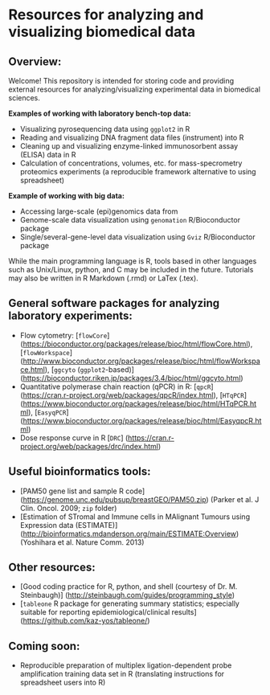 # Resources for analyzing and visualizing biomedical data

## Overview:

Welcome! This repository is intended for storing code and providing external resources for analyzing/visualizing experimental data in biomedical sciences.

**Examples of working with laboratory bench-top data:**

* Visualizing pyrosequencing data using `ggplot2` in R
* Reading and visualizing DNA fragment data files (instrument) into R
* Cleaning up and visualizing enzyme-linked immunosorbent assay (ELISA) data in R
* Calculation of concentrations, volumes, etc. for mass-specrometry proteomics experiments (a reproducible framework alternative to using spreadsheet)

**Example of working with big data:**

* Accessing large-scale (epi)genomics data from
* Genome-scale data visualization using `genomation` R/Bioconductor package
* Single/several-gene-level data visualization using `Gviz` R/Bioconductor package

While the main programming language is R, tools based in other languages such as Unix/Linux, python, and C may be included in the future. Tutorials may also be written in R Markdown (.rmd) or LaTex (.tex).

## General software packages for analyzing laboratory experiments:

* Flow cytometry: [`flowCore`] (https://bioconductor.org/packages/release/bioc/html/flowCore.html), [`flowWorkspace`] (http://www.bioconductor.org/packages/release/bioc/html/flowWorkspace.html), [`ggcyto` (`ggplot2`-based)] (https://bioconductor.riken.jp/packages/3.4/bioc/html/ggcyto.html)
* Quantitative polymerase chain reaction (qPCR) in R: [`qpcR`] (https://cran.r-project.org/web/packages/qpcR/index.html), [`HTqPCR`] (https://www.bioconductor.org/packages/release/bioc/html/HTqPCR.html), [`EasyqPCR`] (https://www.bioconductor.org/packages/release/bioc/html/EasyqpcR.html)
* Dose response curve in R [`DRC`] (https://cran.r-project.org/web/packages/drc/index.html)

## Useful bioinformatics tools:

* [PAM50 gene list and sample R code] (https://genome.unc.edu/pubsup/breastGEO/PAM50.zip) (Parker et al. J Clin. Oncol. 2009; `zip` folder)
* [Estimation of STromal and Immune cells in MAlignant Tumours using Expression data (ESTIMATE)]  (http://bioinformatics.mdanderson.org/main/ESTIMATE:Overview) (Yoshihara et al. Nature Comm. 2013)

## Other resources:

* [Good coding practice for R, python, and shell (courtesy of Dr. M. Steinbaugh)] (http://steinbaugh.com/guides/programming_style)
* [`tableone` R package for generating summary statistics; especially suitable for reporting epidemiological/clinical results] (https://github.com/kaz-yos/tableone/)

## Coming soon:

* Reproducible preparation of multiplex ligation-dependent probe amplification training data set in R (translating instructions for spreadsheet users into R)
